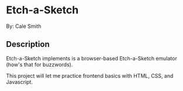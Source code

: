 # Etch-a-Sketch

By: Cale Smith

## Description

Etch-a-Sketch implements is a browser-based Etch-a-Sketch emulator (how's that for buzzwords).

This project will let me practice frontend basics with HTML, CSS, and Javascript.
